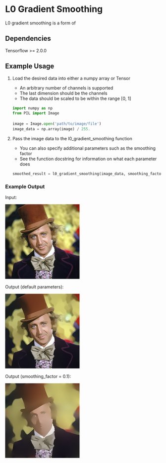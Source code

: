 # L0 Gradient Smoothing

L0 gradient smoothing is a form of

## Dependencies
Tensorflow >= 2.0.0

## Example Usage

1. Load the desired data into either a numpy array or Tensor
    * An arbitrary number of channels is supported
    * The last dimension should be the channels
    * The data should be scaled to be within the range [0, 1]
    
    ```python
    import numpy as np
    from PIL import Image
    
    image = Image.open('path/to/image/file')
    image_data = np.array(image) / 255.
    ```

2. Pass the image data to the l0_gradient_smoothing function
    * You can also specify additional parameters such as the smoothing factor
    * See the function docstring for information on what each parameter does

    ```python
    smoothed_result = l0_gradient_smoothing(image_data, smoothing_factor=0.015)
    ```
    
### Example Output
Input:

![](resources/wonka.png)

Output (default parameters):

![](resources/wonka_result.png)

Output (smoothing_factor = 0.1):

![](resources/wonka_result2.png)
     
